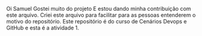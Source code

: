 Oi Samuel
Gostei muito do projeto
E estou dando minha contribuição com este arquivo. 
Criei este arquivo para facilitar para as pessoas entenderem o motivo do repositório.
Este repositório é do curso de Cenários Devops e GitHub e esta é a atividade 1.